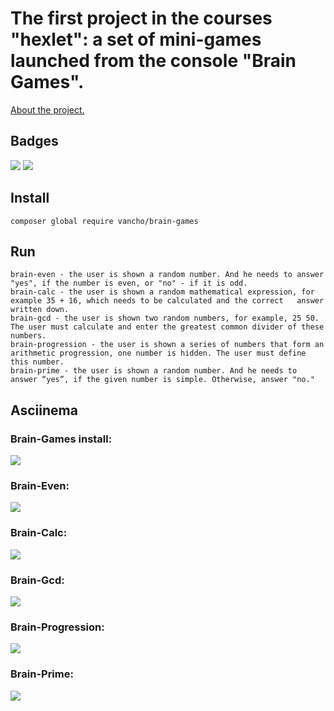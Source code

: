 # The first project in the courses "hexlet": a set of mini-games launched from the console "Brain Games".
[About the project.](https://ru.hexlet.io/professions/php/projects/7)

## Badges
[![](https://api.codeclimate.com/v1/badges/80f6dbc00a29a5e71ae2/maintainability)](https://codeclimate.com/github/vancho4/project-lvl1-s500/maintainability) [![](https://travis-ci.org/vancho4/project-lvl1-s500.svg?branch=master)](https://travis-ci.org/vancho4/project-lvl1-s500)

## Install
    composer global require vancho/brain-games

## Run
    brain-even - the user is shown a random number. And he needs to answer "yes", if the number is even, or "no" - if it is odd.
    brain-calc - the user is shown a random mathematical expression, for example 35 + 16, which needs to be calculated and the correct   answer written down.
    brain-gcd - the user is shown two random numbers, for example, 25 50. The user must calculate and enter the greatest common divider of these numbers.
    brain-progression - the user is shown a series of numbers that form an arithmetic progression, one number is hidden. The user must define this number.
    brain-prime - the user is shown a random number. And he needs to answer “yes”, if the given number is simple. Otherwise, answer "no."

## Asciinema

### Brain-Games install:
[![](https://asciinema.org/a/TChpDx8NQ6vwCpIKoCzhbfXij.svg)](https://asciinema.org/a/TChpDx8NQ6vwCpIKoCzhbfXij)

### Brain-Even:
[![](https://asciinema.org/a/rPRmRLR3TabGzNQ45sKWLZ11e.svg)](https://asciinema.org/a/rPRmRLR3TabGzNQ45sKWLZ11e)

### Brain-Calc:
[![](https://asciinema.org/a/ZqxEA4i4nMNobEQ00jZ7jNpHb.svg)](https://asciinema.org/a/ZqxEA4i4nMNobEQ00jZ7jNpHb)

### Brain-Gcd:
[![](https://asciinema.org/a/FUmwGo3dYKKqFJCuP3IyvSKPm.svg)](https://asciinema.org/a/FUmwGo3dYKKqFJCuP3IyvSKPm)

### Brain-Progression:
[![](https://asciinema.org/a/xvBt1IK1W6DUMEALQQ78eDtcz.svg)](https://asciinema.org/a/xvBt1IK1W6DUMEALQQ78eDtcz)

### Brain-Prime:
[![](https://asciinema.org/a/NFOvoR13B3dAOT2FDaDpK1AqW.svg)](https://asciinema.org/a/NFOvoR13B3dAOT2FDaDpK1AqW)

